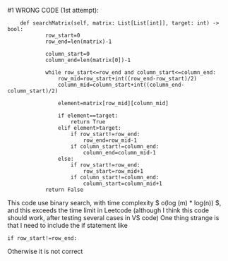#1 WRONG CODE (1st attempt): 
```
    def searchMatrix(self, matrix: List[List[int]], target: int) -> bool:
            row_start=0
            row_end=len(matrix)-1
            
            column_start=0
            column_end=len(matrix[0])-1
            
            while row_start<=row_end and column_start<=column_end:
                row_mid=row_start+int((row_end-row_start)/2)
                column_mid=column_start+int((column_end-column_start)/2)
                    
                element=matrix[row_mid][column_mid]
                    
                if element==target:
                    return True
                elif element>target:
                    if row_start!=row_end:
                        row_end=row_mid-1
                    if column_start!=column_end:
                        column_end=column_mid-1
                else:
                    if row_start!=row_end:
                        row_start=row_mid+1
                    if column_start!=column_end:
                        column_start=column_mid+1
            return False
  ```
  
  This code use binary search, with time complexity $ o(log (m) * log(n)) $, and this exceeds the time limit in Leetcode (although I think this code should work, after testing several cases in VS code)
  One thing strange is that I need to include the if statement like 
  ```
 if row_start!=row_end:
 ```
 Otherwise it is not correct
                        
